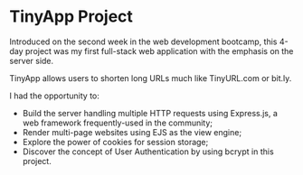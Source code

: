 # TinyApp Project

Introduced on the second week in the web development bootcamp, this 4-day project was my first full-stack web application with the emphasis on the server side. 
 
TinyApp allows users to shorten long URLs much like TinyURL.com or bit.ly.

I had the opportunity to:
- Build the server handling multiple HTTP requests using Express.js, a web framework frequently-used in the community;
- Render multi-page websites using EJS as the view engine;
- Explore the power of cookies for session storage;
- Discover the concept of User Authentication by using bcrypt in this project.



